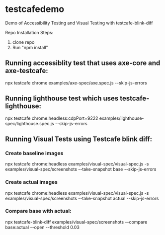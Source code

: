 # testcafedemo
Demo of Accessibility Testing and Visual Testing with testcafe-blink-diff

Repo Installation Steps:
  1. clone repo
  2. Run "npm install"

## Running accessiblity test that uses axe-core and axe-testcafe:
  npx testcafe chrome examples/axe-spec/axe.spec.js --skip-js-errors

## Running lighthouse test which uses testcafe-lighthouse:
  npx testcafe chrome:headless:cdpPort=9222 examples/lighthouse-spec/lighthouse.spec.js --skip-js-errors

## Running Visual Tests using Testcafe blink diff:

### Create baseline images
  npx testcafe chrome:headless examples/visual-spec/visual-spec.js -s examples/visual-spec/screenshots --take-snapshot base --skip-js-errors

### Create actual images
  npx testcafe chrome:headless examples/visual-spec/visual-spec.js -s examples/visual-spec/screenshots --take-snapshot actual --skip-js-errors

### Compare base with actual:
  npx testcafe-blink-diff examples/visual-spec/screenshots --compare base:actual --open --threshold 0.03
